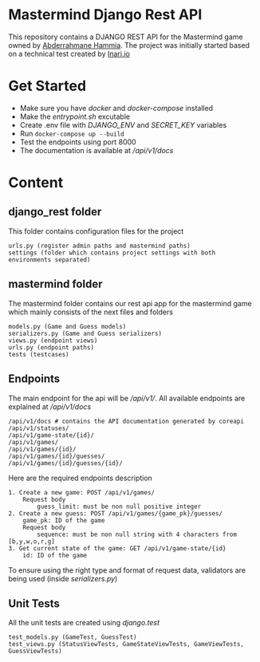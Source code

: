 # Mastermind Django Rest API
This repository contains a DJANGO REST API for the Mastermind game owned by [Abderrahmane Hammia](mailto:fa_hammia@esi.dz). The project was initially started based on a technical test created by [Inari.io](https://www.inari.io/)
# Get Started
* Make sure you have *docker* and *docker-compose* installed
* Make the *entrypoint.sh* excutable
* Create .env file with *DJANGO_ENV* and *SECRET_KEY* variables
* Run ```docker-compose up --build```
* Test the endpoints using port 8000
* The documentation is available at */api/v1/docs*
# Content
## django_rest folder
This folder contains configuration files for the project
```
urls.py (register admin paths and mastermind paths)
settings (folder which contains project settings with both environments separated)
```
## mastermind folder
The mastermind folder contains our rest api app for the mastermind game which mainly consists of the next files and folders
```
models.py (Game and Guess models)
serializers.py (Game and Guess serializers)
views.py (endpoint views)
urls.py (endpoint paths)
tests (testcases)
```
## Endpoints
The main endpoint for the api will be */api/v1/*. All available endpoints are explained at */api/v1/docs*
```
/api/v1/docs # contains the API documentation generated by coreapi
/api/v1/statuses/
/api/v1/game-state/{id}/
/api/v1/games/
/api/v1/games/{id}/
/api/v1/games/{id}/guesses/
/api/v1/games/{id}/guesses/{id}/
```
Here are the required endpoints description
```
1. Create a new game: POST /api/v1/games/
    Request body
        guess_limit: must be non null positive integer
2. Create a new guess: POST /api/v1/games/{game_pk}/guesses/
    game_pk: ID of the game
    Request body
        sequence: must be non null string with 4 characters from [b,y,w,o,r,g]
3. Get current state of the game: GET /api/v1/game-state/{id}
    id: ID of the game
```
To ensure using the right type and format of request data, validators are being used (inside *serializers.py*)
## Unit Tests
All the unit tests are created using *django.test*
```
test_models.py (GameTest, GuessTest)
test_views.py (StatusViewTests, GameStateViewTests, GameViewTests, GuessViewTests)
```